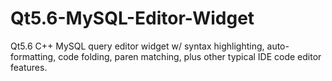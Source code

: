 # Qt5.6-MySQL-Editor-Widget

Qt5.6 C++ MySQL query editor widget w/ syntax highlighting, auto-formatting, code folding, paren matching, plus other typical IDE code editor features. 
